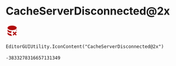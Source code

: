 # CacheServerDisconnected@2x
![](/img/CacheServerDisconnected@2x.png)

``` CSharp
EditorGUIUtility.IconContent("CacheServerDisconnected@2x")
```
```
-3833278316657131349
```
